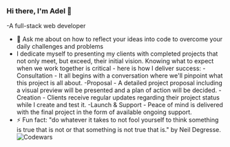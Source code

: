 ### Hi there, I'm Adel 👋
-A full-stack web developer
- 💬 Ask me about on how to reflect your ideas into code to overcome your daily challenges and problems
- I dedicate myself to presenting my clients with completed projects that not only meet, but exceed, their initial vision. Knowing what to expect when we work together is critical - here is how I deliver success:
-Consultation - It all begins with a conversation where we'll pinpoint what this project is all about.
-Proposal - A detailed project proposal including a visual preview will be presented and a plan of action will be decided.
-Creation - Clients receive regular updates regarding their project status while I create and test it.
-Launch & Support - Peace of mind is delivered with the final project in the form of available ongoing support.
- ⚡ Fun fact: "do whatever it takes to not fool yourself to think something is true that is not or that something is not true that is."
by Neil Degresse.
![Codewars](https://github.r2v.ch/codewars?user=Adel%20Abdulazeem&name=true&top_languages=true)
